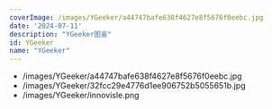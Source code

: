 ```yaml
---
coverImage: /images/YGeeker/a44747bafe638f4627e8f5676f0eebc.jpg
date: '2024-07-11'
description: "YGeeker图鉴"
id: YGeeker
name: "YGeeker"
---
```

- /images/YGeeker/a44747bafe638f4627e8f5676f0eebc.jpg
- /images/YGeeker/32fcc29e4776d1ee906752b5055651b.jpg
- /images/YGeeker/innovisle.png

